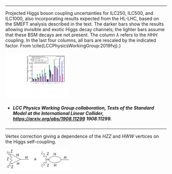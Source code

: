 
 
-----
Projected Higgs boson coupling uncertainties for ILC250, ILC500, and ILC1000, also  incorporating  results expected from the HL-LHC, based on the SMEFT analysis described in the text.   The darker bars show the results allowing invisible and exotic Higgs decay channels; the lighter bars assume that these BSM decays are not present.  The column $\lambda$ refers to the $HHH$ coupling.  In the last four columns, all bars are rescaled by the indicated factor.   From \cite{LCCPhysicsWorkingGroup:2019fvj}.}
 
[<img src="figures/ILC2019fit.png" width="200" />](figures/ILC2019fit.pdf)

- #####  LCC Physics Working Group collaboration, Tests of the Standard Model at the International Linear Collider, https://arxiv.org/abs/1908.11299  1908.11299.  



 
-----
Vertex correction giving a dependence of the $HZZ$ and $HWW$ vertices on the Higgs self-coupling.
 
[<img src="figures/HiggsVertex.png" width="200" />](figures/HiggsVertex.pdf)



